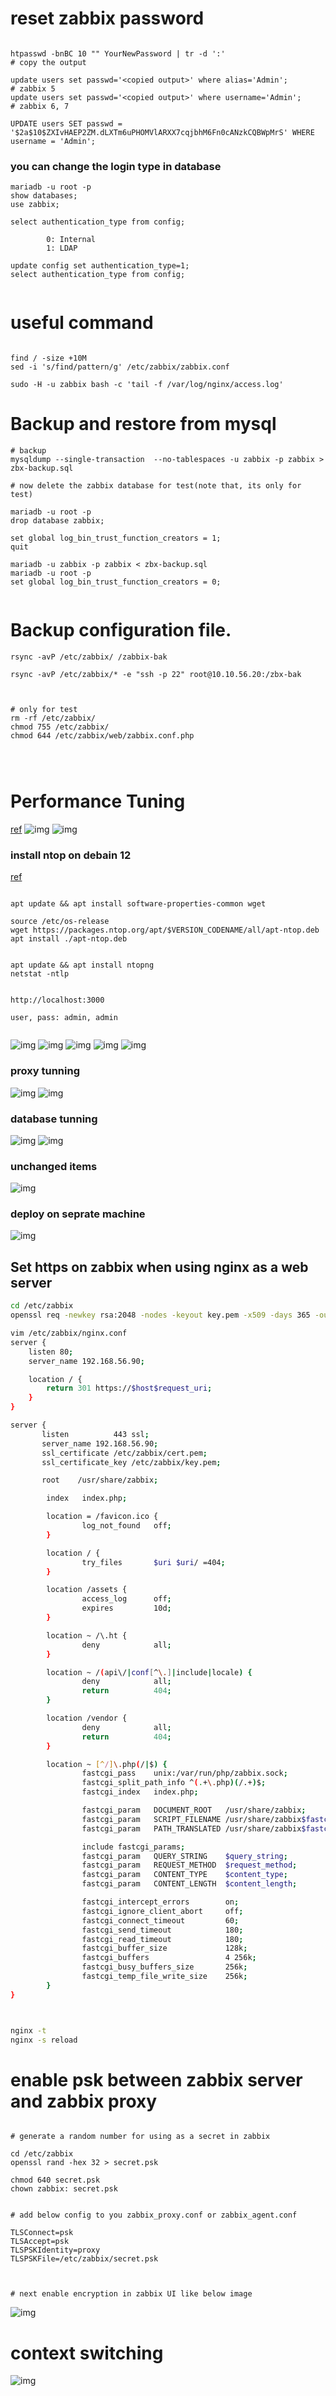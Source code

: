 # reset zabbix password

```

htpasswd -bnBC 10 "" YourNewPassword | tr -d ':'
# copy the output

update users set passwd='<copied output>' where alias='Admin';          # zabbix 5
update users set passwd='<copied output>' where username='Admin';       # zabbix 6, 7

UPDATE users SET passwd = '$2a$10$ZXIvHAEP2ZM.dLXTm6uPHOMVlARXX7cqjbhM6Fn0cANzkCQBWpMrS' WHERE username = 'Admin';

```



### you can change the login type in database 
```
mariadb -u root -p
show databases;
use zabbix;

select authentication_type from config;

        0: Internal
        1: LDAP

update config set authentication_type=1;
select authentication_type from config;


```






# useful command

```

find / -size +10M
sed -i 's/find/pattern/g' /etc/zabbix/zabbix.conf

sudo -H -u zabbix bash -c 'tail -f /var/log/nginx/access.log'
```


# Backup and restore from mysql 
```
# backup
mysqldump --single-transaction  --no-tablespaces -u zabbix -p zabbix > zbx-backup.sql

# now delete the zabbix database for test(note that, its only for test)

mariadb -u root -p
drop database zabbix;

set global log_bin_trust_function_creators = 1;
quit

mariadb -u zabbix -p zabbix < zbx-backup.sql
mariadb -u root -p
set global log_bin_trust_function_creators = 0;


```

# Backup configuration file.

```
rsync -avP /etc/zabbix/ /zabbix-bak

rsync -avP /etc/zabbix/* -e "ssh -p 22" root@10.10.56.20:/zbx-bak



# only for test
rm -rf /etc/zabbix/
chmod 755 /etc/zabbix/
chmod 644 /etc/zabbix/web/zabbix.conf.php




```

# Performance Tuning
[ref](https://youtube.come)
![img](img/1.png)
![img](img/2.png)


### install ntop on debain 12
[ref](https://green.cloud/docs/how-to-install-ntopng-on-debian-12/)

```

apt update && apt install software-properties-common wget

source /etc/os-release
wget https://packages.ntop.org/apt/$VERSION_CODENAME/all/apt-ntop.deb
apt install ./apt-ntop.deb


apt update && apt install ntopng
netstat -ntlp


http://localhost:3000

user, pass: admin, admin


```


![img](img/3.png)
![img](img/4.png)
![img](img/5.png)
![img](img/6.png)
![img](img/7.png)

### proxy tunning

![img](img/8.png)
![img](img/9.png)


### database tunning

![img](img/10.png)
![img](img/11.png)


### unchanged items
![img](img/12.png)



### deploy on seprate machine
![img](img/13.png)


## Set https on zabbix when using nginx as a web server

```sh
cd /etc/zabbix
openssl req -newkey rsa:2048 -nodes -keyout key.pem -x509 -days 365 -out cert.pem

vim /etc/zabbix/nginx.conf
server {
    listen 80;
    server_name 192.168.56.90;

    location / {
        return 301 https://$host$request_uri;
    }
}

server {
       listen          443 ssl;
       server_name 192.168.56.90;
       ssl_certificate /etc/zabbix/cert.pem;
       ssl_certificate_key /etc/zabbix/key.pem;

       root    /usr/share/zabbix;

        index   index.php;

        location = /favicon.ico {
                log_not_found   off;
        }

        location / {
                try_files       $uri $uri/ =404;
        }

        location /assets {
                access_log      off;
                expires         10d;
        }

        location ~ /\.ht {
                deny            all;
        }

        location ~ /(api\/|conf[^\.]|include|locale) {
                deny            all;
                return          404;
        }

        location /vendor {
                deny            all;
                return          404;
        }

        location ~ [^/]\.php(/|$) {
                fastcgi_pass    unix:/var/run/php/zabbix.sock;
                fastcgi_split_path_info ^(.+\.php)(/.+)$;
                fastcgi_index   index.php;

                fastcgi_param   DOCUMENT_ROOT   /usr/share/zabbix;
                fastcgi_param   SCRIPT_FILENAME /usr/share/zabbix$fastcgi_script_name;
                fastcgi_param   PATH_TRANSLATED /usr/share/zabbix$fastcgi_script_name;

                include fastcgi_params;
                fastcgi_param   QUERY_STRING    $query_string;
                fastcgi_param   REQUEST_METHOD  $request_method;
                fastcgi_param   CONTENT_TYPE    $content_type;
                fastcgi_param   CONTENT_LENGTH  $content_length;

                fastcgi_intercept_errors        on;
                fastcgi_ignore_client_abort     off;
                fastcgi_connect_timeout         60;
                fastcgi_send_timeout            180;
                fastcgi_read_timeout            180;
                fastcgi_buffer_size             128k;
                fastcgi_buffers                 4 256k;
                fastcgi_busy_buffers_size       256k;
                fastcgi_temp_file_write_size    256k;
        }
}



nginx -t 
nginx -s reload
```



# enable psk between zabbix server and zabbix proxy

```

# generate a random number for using as a secret in zabbix

cd /etc/zabbix
openssl rand -hex 32 > secret.psk

chmod 640 secret.psk
chown zabbix: secret.psk


# add below config to you zabbix_proxy.conf or zabbix_agent.conf

TLSConnect=psk
TLSAccept=psk
TLSPSKIdentity=proxy
TLSPSKFile=/etc/zabbix/secret.psk



# next enable encryption in zabbix UI like below image
```
![img](img/14.png)




# context switching

![img](./9-maintanance/img/context-switching.png)

